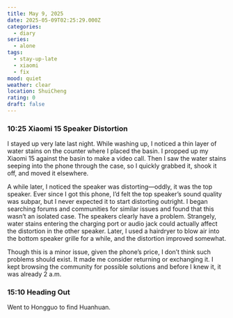 ```yaml
---
title: May 9, 2025
date: 2025-05-09T02:25:29.000Z
categories:
  - diary
series:
  - alone
tags:
  - stay-up-late
  - xiaomi
  - fix
mood: quiet
weather: clear
location: ShuiCheng
rating: 0
draft: false
---
```


### 10:25 Xiaomi 15 Speaker Distortion  

I stayed up very late last night. While washing up, I noticed a thin layer of water stains on the counter where I placed the basin. I propped up my Xiaomi 15 against the basin to make a video call. Then I saw the water stains seeping into the phone through the case, so I quickly grabbed it, shook it off, and moved it elsewhere.  

A while later, I noticed the speaker was distorting—oddly, it was the top speaker. Ever since I got this phone, I’d felt the top speaker’s sound quality was subpar, but I never expected it to start distorting outright. I began searching forums and communities for similar issues and found that this wasn’t an isolated case. The speakers clearly have a problem. Strangely, water stains entering the charging port or audio jack could actually affect the distortion in the other speaker. Later, I used a hairdryer to blow air into the bottom speaker grille for a while, and the distortion improved somewhat.  

Though this is a minor issue, given the phone’s price, I don’t think such problems should exist. It made me consider returning or exchanging it. I kept browsing the community for possible solutions and before I knew it, it was already 2 a.m.  

### 15:10 Heading Out

Went to Hongguo to find Huanhuan.  
